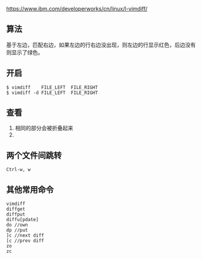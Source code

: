 https://www.ibm.com/developerworks/cn/linux/l-vimdiff/

## 算法
基于左边，匹配右边，如果左边的行右边没出现，则左边的行显示红色，后边没有则显示了绿色。

## 开启
```
$ vimdiff    FILE_LEFT  FILE_RIGHT
$ vimdiff -d FILE_LEFT  FILE_RIGHT
```

## 查看
1. 相同的部分会被折叠起来
1.



## 两个文件间跳转
```
Ctrl-w, w
```

## 其他常用命令
```
vimdiff
diffget
diffput
diffu[pdate]
do //own
dp //put
]c //next diff
[c //prev diff
zo
zc
```
